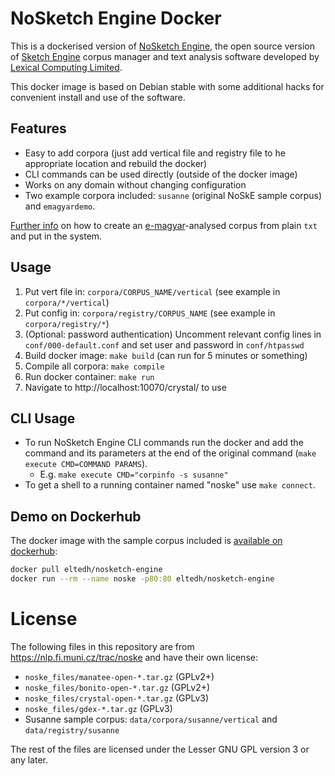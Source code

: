 # NoSketch Engine Docker

This is a dockerised version of [NoSketch Engine](https://nlp.fi.muni.cz/trac/noske), the open source version of [Sketch Engine](https://www.sketchengine.eu/) corpus manager and text analysis software developed by [Lexical Computing Limited](https://www.lexicalcomputing.com/).

This docker image is based on Debian stable with some additional hacks for convenient install and use of the software.

## Features

- Easy to add corpora (just add vertical file and registry file to he appropriate location and rebuild the docker)
- CLI commands can be used directly (outside of the docker image)
- Works on any domain without changing configuration
- Two example corpora included: `susanne` (original NoSkE sample corpus) and `emagyardemo`.

[Further info](data/corpora/emagyardemo/vertical/README.md) on how to create an [e-magyar](https://github.com/nytud/emtsv)-analysed corpus from plain `txt` and put in the system.

## Usage

1. Put vert file in: `corpora/CORPUS_NAME/vertical` (see example in `corpora/*/vertical`)
1. Put config in: `corpora/registry/CORPUS_NAME` (see example in `corpora/registry/*`)
1. (Optional: password authentication) Uncomment relevant config lines in `conf/000-default.conf` and set user and password in `conf/htpasswd`   
1. Build docker image: `make build`  (can run for 5 minutes or something)
1. Compile all corpora: `make compile`
1. Run docker container: `make run`
1. Navigate to http://localhost:10070/crystal/ to use

## CLI Usage

- To run NoSketch Engine CLI commands run the docker and add the command and its parameters at the end of the original command (`make execute CMD=COMMAND PARAMS`).
  - E.g. `make execute CMD="corpinfo -s susanne"`
- To get a shell to a running container named "noske" use `make connect`.

## Demo on Dockerhub

The docker image with the sample corpus included is [available on dockerhub](https://hub.docker.com/r/eltedh/nosketch-engine):

```bash
docker pull eltedh/nosketch-engine
docker run --rm --name noske -p80:80 eltedh/nosketch-engine
```

# License

The following files in this repository are from https://nlp.fi.muni.cz/trac/noske and have their own license:
- `noske_files/manatee-open-*.tar.gz` (GPLv2+)
- `noske_files/bonito-open-*.tar.gz` (GPLv2+)
- `noske_files/crystal-open-*.tar.gz` (GPLv3)
- `noske_files/gdex-*.tar.gz` (GPLv3)
- Susanne sample corpus: `data/corpora/susanne/vertical` and `data/registry/susanne`

The rest of the files are licensed under the Lesser GNU GPL version 3 or any later.
